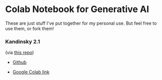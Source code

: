 # Colab Notebook for Generative AI

These are just stuff I've put together for my personal use. But feel free to use them, or fork them!

### Kandinsky 2.1 
(via [this repo](https://github.com/ai-forever/Kandinsky-2/blob/main/notebooks/kandinsky_2_1_text2img.ipynb))

- [Github](https://github.com/hashmil/AI-colab-notebooks/blob/main/Kandinsky_2_1_text2img_Colab_by_ha5hmil.ipynb)

- [Google Colab link](https://colab.research.google.com/github/hashmil/AI-colab-notebooks/blob/main/Kandinsky_2_1_text2img_Colab_by_ha5hmil.ipynb)
